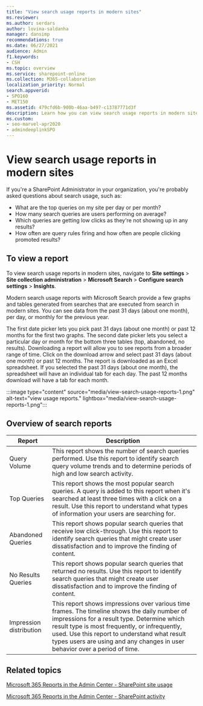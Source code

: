 ```yaml
---
title: "View search usage reports in modern sites"
ms.reviewer:
ms.author: serdars
author: lovina-saldanha
manager: dansimp
recommendations: true
ms.date: 06/27/2021
audience: Admin
f1.keywords:
- CSH
ms.topic: overview
ms.service: sharepoint-online
ms.collection: M365-collaboration
localization_priority: Normal
search.appverid:
- SPO160
- MET150
ms.assetid: 479cfd6b-900b-46aa-b497-c13787771d3f
description: Learn how you can view search usage reports in modern sites.
ms.custom:
- seo-marvel-apr2020
- admindeeplinkSPO
---
```


# View search usage reports in modern sites

If you're a SharePoint Administrator in your organization, you're probably asked questions about search usage, such as:

- What are the top queries on my site per day or per month?
- How many search queries are users performing on average?
- Which queries are getting low clicks as they're not showing up in any results?
- How often are query rules firing and how often are people clicking promoted results?

## To view a report

To view search usage reports in modern sites, navigate to **Site settings** > **Site collection administration** > **Microsoft Search** > **Configure search settings** > **Insights**.

Modern search usage reports with Microsoft Search provide a few graphs and tables generated from searches that are executed from search in modern sites. You can see data from the past 31 days (about one month), per day, or monthly for the previous year.

The first date picker lets you pick past 31 days (about one month) or past 12 months for the first two graphs. The second date picker lets you select a particular day or month for the bottom three tables (top, abandoned, no results). Downloading a report will allow you to see reports from a broader range of time. Click on the download arrow and select past 31 days (about one month) or past 12 months. The report is downloaded as an Excel spreadsheet. If you selected the past 31 days (about one month), the spreadsheet will have an individual tab for each day. The past 12 months download will have a tab for each month.

:::image type="content" source="media/view-search-usage-reports-1.png" alt-text="view usage reports." lightbox="media/view-search-usage-reports-1.png":::

## Overview of search reports

|Report|Description|
|---|---|
|Query Volume|This report shows the number of search queries performed. Use this report to identify search query volume trends and to determine periods of high and low search activity.|
|Top Queries|This report shows the most popular search queries. A query is added to this report when it's searched at least three times with a click on a result. Use this report to understand what types of information your users are searching for.|
|Abandoned Queries|This report shows popular search queries that receive low click-through. Use this report to identify search queries that might create user dissatisfaction and to improve the finding of content.|
|No Results Queries|This report shows popular search queries that returned no results. Use this report to identify search queries that might create user dissatisfaction and to improve the finding of content.|
|Impression distribution|This report shows impressions over various time frames. The timeline shows the daily number of impressions for a result type. Determine which result type is most frequently, or infrequently, used. Use this report to understand what result types users are using and any changes in user behavior over a period of time.|

## Related topics

[Microsoft 365 Reports in the Admin Center - SharePoint site usage](/microsoft-365/admin/activity-reports/sharepoint-site-usage-ww?view=o365-worldwide&preserve-view=true)

[Microsoft 365 Reports in the Admin Center - SharePoint activity](/microsoft-365/admin/activity-reports/sharepoint-activity-ww?view=o365-worldwide&preserve-view=true)
